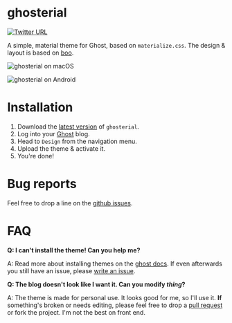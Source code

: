 # ghosterial

[![Twitter URL](https://img.shields.io/twitter/url/http/shields.io.svg?style=social)](https://twitter.com/0x766c6164)

A simple, material theme for Ghost, based on `materialize.css`.
The design & layout is based on [boo](https://github.com/tenoku/boo).

![ghosterial on macOS](https://i.imgur.com/oAcSvoX.png)

![ghosterial on Android](https://i.imgur.com/eSlU0yQ.png)

# Installation
1. Download the [latest version](https://github.com/vlad-s/ghosterial/releases/) of `ghosterial`.
2. Log into your [Ghost](https://ghost.org/) blog.
3. Head to `Design` from the navigation menu.
4. Upload the theme & activate it.
5. You're done!

# Bug reports
Feel free to drop a line on the [github issues](https://github.com/vlad-s/ghosterial/issues).

# FAQ
**Q: I can't install the theme! Can you help me?**

A: Read more about installing themes on the [ghost docs](https://help.ghost.org/hc/en-us/articles/223241628-Uploading-Themes).
If even afterwards you still have an issue, please [write an issue](https://github.com/vlad-s/ghosterial/issues).

**Q: The blog doesn't look like I want it. Can you modify *thing*?**

A: The theme is made for personal use. It looks good for me, so I'll use it.
**If** something's broken or needs editing, please feel free to drop a [pull request](https://github.com/vlad-s/ghosterial/pulls) or fork the project.
I'm not the best on front end.
